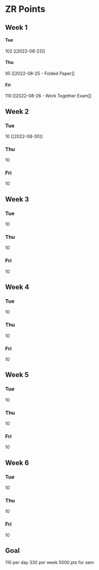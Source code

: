 # ZR Points
## Week 1
#### Tue 
102
[[2022-08-23]]

#### Thu
95
[[2022-08-25 - Folded Paper]]

#### Fri
110
[[2022-08-26 - Work Together Exam]]

## Week 2
### Tue
10
[[2022-08-30]]

### Thu
10

### Fri
10

## Week 3
### Tue
10

### Thu
10

### Fri
10

## Week 4
### Tue
10

### Thu
10

### Fri
10

## Week 5
### Tue
10

### Thu
10

### Fri
10

## Week 6
### Tue
10

### Thu
10

### Fri
10


## Goal
110 per day
330 per week
5000 pts for sem